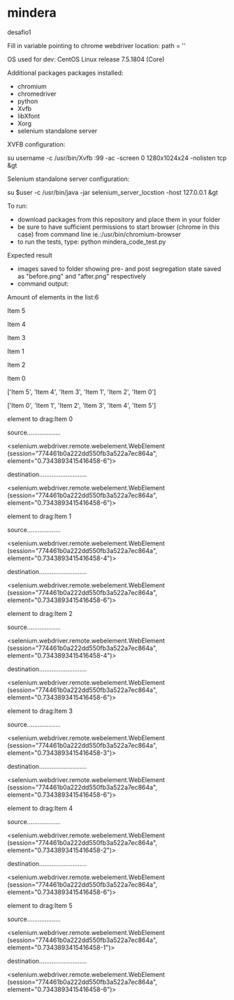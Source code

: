 # mindera
desafio1

Fill in variable pointing to chrome webdriver location: path = ''

OS used for dev: CentOS Linux release 7.5.1804 (Core) 

Additional packages packages installed:
  - chromium
  - chromedriver
  - python
  - Xvfb 
  - libXfont 
  - Xorg
  - selenium standalone server
 
 XVFB configuration:  
 
 su username -c /usr/bin/Xvfb :99 -ac -screen 0 1280x1024x24 -nolisten tcp &gt
 
 Selenium standalone server configuration: 
 

 su $user -c /usr/bin/java -jar selenium_server_locstion -host 127.0.0.1 &gt
 
 To run:
 - download packages from this repository and place them in your folder
 - be sure to have sufficient permissions to start browser (chrome in this case) from command line ie.:/usr/bin/chromium-browser
 - to run the tests, type: python mindera_code_test.py
 
 Expected result 
 - images saved to folder showing pre- and post segregation state saved as "before.png" and "after.png" respectively
 - command output:
 
 Amount of elements in the list:6
 
Item 5

Item 4

Item 3

Item 1

Item 2

Item 0

['Item 5', 'Item 4', 'Item 3', 'Item 1', 'Item 2', 'Item 0']

['Item 0', 'Item 1', 'Item 2', 'Item 3', 'Item 4', 'Item 5']

element to drag:Item 0

source...................

<selenium.webdriver.remote.webelement.WebElement (session="774461b0a222dd550fb3a522a7ec864a", element="0.7343893415416458-6")>

destination........................... 

<selenium.webdriver.remote.webelement.WebElement (session="774461b0a222dd550fb3a522a7ec864a", element="0.7343893415416458-6")>

element to drag:Item 1

source...................

<selenium.webdriver.remote.webelement.WebElement (session="774461b0a222dd550fb3a522a7ec864a", element="0.7343893415416458-4")>

destination........................... 

<selenium.webdriver.remote.webelement.WebElement (session="774461b0a222dd550fb3a522a7ec864a", element="0.7343893415416458-6")>

element to drag:Item 2

source...................

<selenium.webdriver.remote.webelement.WebElement (session="774461b0a222dd550fb3a522a7ec864a", element="0.7343893415416458-4")>

destination........................... 

<selenium.webdriver.remote.webelement.WebElement (session="774461b0a222dd550fb3a522a7ec864a", element="0.7343893415416458-6")>

element to drag:Item 3

source...................

<selenium.webdriver.remote.webelement.WebElement (session="774461b0a222dd550fb3a522a7ec864a", element="0.7343893415416458-3")>

destination........................... 

<selenium.webdriver.remote.webelement.WebElement (session="774461b0a222dd550fb3a522a7ec864a", element="0.7343893415416458-6")>

element to drag:Item 4

source...................

<selenium.webdriver.remote.webelement.WebElement (session="774461b0a222dd550fb3a522a7ec864a", element="0.7343893415416458-2")>

destination........................... 

<selenium.webdriver.remote.webelement.WebElement (session="774461b0a222dd550fb3a522a7ec864a", element="0.7343893415416458-6")>

element to drag:Item 5

source...................

<selenium.webdriver.remote.webelement.WebElement (session="774461b0a222dd550fb3a522a7ec864a", element="0.7343893415416458-1")>

destination........................... 

<selenium.webdriver.remote.webelement.WebElement (session="774461b0a222dd550fb3a522a7ec864a", element="0.7343893415416458-6")>


 
 
